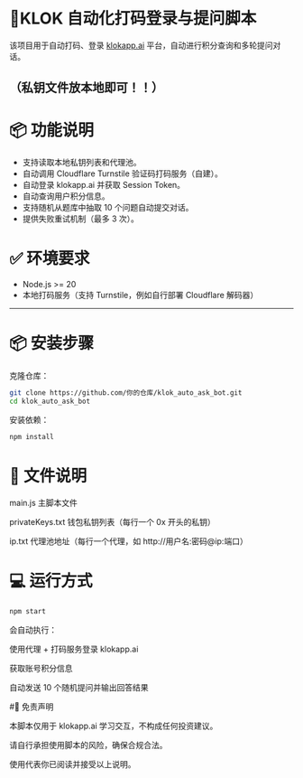 # 🤖KLOK 自动化打码登录与提问脚本

该项目用于自动打码、登录 [klokapp.ai](https://klokapp.ai) 平台，自动进行积分查询和多轮提问对话。

（私钥文件放本地即可！！）
---

# 📦 功能说明

- 支持读取本地私钥列表和代理池。
- 自动调用 Cloudflare Turnstile 验证码打码服务（自建）。
- 自动登录 klokapp.ai 并获取 Session Token。
- 自动查询用户积分信息。
- 支持随机从题库中抽取 10 个问题自动提交对话。
- 提供失败重试机制（最多 3 次）。


# ✅ 环境要求  
- Node.js >= 20  
- 本地打码服务（支持 Turnstile，例如自行部署 Cloudflare 解码器）

---

# 📦 安装步骤

克隆仓库：

```bash
git clone https://github.com/你的仓库/klok_auto_ask_bot.git
cd klok_auto_ask_bot
```

安装依赖：

```bash
npm install
```

# 📂 文件说明

main.js 主脚本文件

privateKeys.txt 钱包私钥列表（每行一个 0x 开头的私钥）

ip.txt 代理池地址（每行一个代理，如 http://用户名:密码@ip:端口）


# 💻 运行方式
```bash
npm start
```
会自动执行：

使用代理 + 打码服务登录 klokapp.ai

获取账号积分信息

自动发送 10 个随机提问并输出回答结果



#📄 免责声明

本脚本仅用于 klokapp.ai 学习交互，不构成任何投资建议。

请自行承担使用脚本的风险，确保合规合法。

使用代表你已阅读并接受以上说明。
